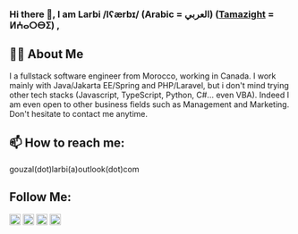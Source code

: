 ### Hi there 👋, I am Larbi /lʕærbɪ/ (Arabic = العربي) ([Tamazight](https://en.wikipedia.org/wiki/Tifinagh#Neo-Tifinagh)  = ⵍⵄⴰⵔⴱⵉ) ,
## 👨‍💻 About Me
I a fullstack software engineer from Morocco, working in Canada.
I work mainly with Java/Jakarta EE/Spring and PHP/Laravel, but i don't mind trying other tech stacks (Javascript, TypeScript, Python, C#... even VBA). Indeed I am even open to other business fields such as Management and Marketing.  
Don't hesitate to contact me anytime.
<!-- 
## 🎯 Some stats

**Oops they don't count my private contributions** 🤦‍♂️  
![Gouzal's github stats](https://github-readme-stats.vercel.app/api?username=gouzal&hide=contribs)   
![Gouzal's github stats](https://github-readme-stats.vercel.app/api/top-langs/?username=gouzal&layout=compact&hide_border=false)
-->
## 📫 How to reach me:
gouzal(dot)larbi(a)outlook(dot)com

## Follow Me:  
<a href="https://www.linkedin.com/in/larbi-gouzal/" target="blank"><img align="center" src="https://cdn.jsdelivr.net/npm/simple-icons@3.0.1/icons/linkedin.svg" alt="ruxtonau" height="20" width="20" /></a>
<a href="https://instagram.com/gouzal.l" target="blank"><img align="center" src="https://cdn.jsdelivr.net/npm/simple-icons@3.0.1/icons/instagram.svg" alt="rhythmnpoetry" height="20" width="20" /></a>
<a href="https://www.youtube.com/channel/UCaZQFb-UiqQ32SDXcL2hc3w" target="blank"><img align="center" src="https://cdn.jsdelivr.net/npm/simple-icons@3.0.1/icons/youtube.svg" alt="rhythmnpoetry" height="20" width="20" /></a>
<a href="https://github.com/gouzal/" target="blank"><img align="center" src="https://cdn.jsdelivr.net/npm/simple-icons@3.0.1/icons/github.svg" alt="rhythmnpoetry" height="20" width="20" /></a>



<!-- 
ToDO: add logos for your technologies and andlinks to projects

Here are some ideas to get you started:

- 🔭 I’m currently working on ...
- 🌱 I’m currently learning ...
- 👯 I’m looking to collaborate on ...
- 🤔 I’m looking for help with ...
- 💬 Ask me about ...
- 📫 How to reach me: ...
- 😄 Pronouns: ...
- ⚡ Fun fact: ...
-->
